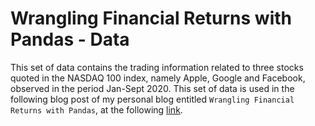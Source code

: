 # Wrangling Financial Returns with Pandas - Data

This set of data contains the trading information related to three stocks quoted in the NASDAQ 100 index,
namely Apple, Google and Facebook, observed in the period Jan-Sept 2020.
This set of data is used in the following blog post of my personal blog entitled `Wrangling Financial Returns with Pandas`, at the following [link](https://andreagiussani.github.io/the-long-beard-blog/beginner/TSAP/).
